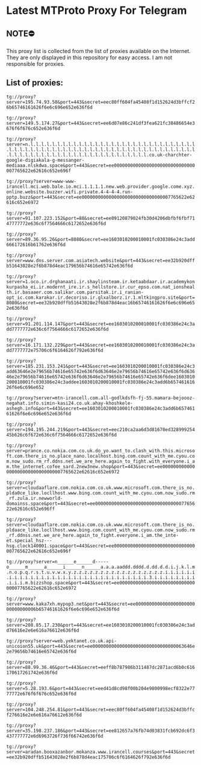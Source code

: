 # Latest MTProto Proxy For Telegram

## NOTE⛔

This proxy list is collected from the list of proxies available on the Internet. They are only displayed in this repository for easy access. I am not responsible for proxies.

## List of proxies:

`tg://proxy?server=195.74.93.58&port=443&secret=eec80ff604fa45408f1d152624d3bffcf26b65746161626f6e6c696e652e636f6d`

`tg://proxy?server=149.5.174.27&port=443&secret=ee6d07e86c241df3fea621fc38486654e3676f6f676c652e636f6d`

`tg://proxy?server=n.l.l.l.l.l.l.l.l.l.l.l.l.l.l.l.l.l.l.l.l.l.l.l.l.l.l.l.l.l.l.l.l.l.l.l.l.l.l.l.l.l.l.l.l.l.l.l.l.l.l.l.l.l.l.l.l.l.l.l.l.l.l.l.l.l.l.l.l.l.l.l.l.l.l.l.l.l.l.l.l.l.l.l.l.l.l.l.l.l.l.l.l.co.uk-charchter-google-digiakala-g-messanger-mediaaa.nlskdwa.space&port=443&secret=ee000000000000000000000000000000007765622e62616c652e696f`

`tg://proxy?server=www-www-irancell.mci.web.bale.io.mci.1.1.1.1.new.web.provider.google.come.xyz.online.website.buzzer.wifi.private.4-4-4-4.run-pptp.buzz&port=443&secret=ee000000000000000000000000000000007765622e62616c652e6972`

`tg://proxy?server=91.107.223.152&port=88&secret=ee09120879024fb30d4206dbfbf6fbf7147777772e636c6f7564666c6172652e636f6d`

`tg://proxy?server=89.36.95.26&port=8080&secret=ee1603010200010001fc030386e24c3add666172616b61762e636f6d`

`tg://proxy?server=www.dns.server.com.asiatech.website&port=443&secret=ee32b920dffb51643028e2f6b878d4eac179656b74616e65742e636f6d`

`tg://proxy?server=1.oco.ir.drghanaati.ir.shaylinsteam.ir.ketaabdaar.ir.academykonkurpasha_ei.ir.modernt_ire.ir.s_hellstore.ir.cur_epso.com.nat_ionshealth.ir.basaaer.com.salikar.com.parsitak.ir.i_ranian-opt_ic.com.karakar.ir.decoriso.ir.glxalborz.ir.1.mltkingpro.site&port=8080&secret=ee32b920dffb51643028e2f6b878d4eac16b65746161626f6e6c696e652e636f6d`

`tg://proxy?server=91.201.114.147&port=443&secret=ee1603010200010001fc030386e24c3add7777772e636c6f7564666c6172652e636f6d`

`tg://proxy?server=16.171.132.229&port=443&secret=ee1603010200010001fc030386e24c3add7777772e75706c6f6164626f792e636f6d`

`tg://proxy?server=185.231.153.241&port=443&secret=ee1603010200010001fc030386e24c3add63646e2e79656b74616e65742e636f6d63646e2e79656b74616e65742e636f6d63646e2e79656b74616e65742e636f6d63646e2e79656b74616e65742e636f6dee1603010200010001fc030386e24c3addee1603010200010001fc030386e24c3add6b65746161626f6e6c696e652`

`tg://proxy?server=mtn-irancell.com.all-godlkdsfh-fj-55.mamara-bejoooz-negahat.info.simin-kasi24.co.uk.ahay-khoshkele-ashegh.info&port=443&secret=ee1603010200010001fc030386e24c3add6b65746161626f6e6c696e652e636f6d`

`tg://proxy?server=194.195.244.219&port=443&secret=eec210ca2aa6d3d81670ed32899925445b626c6f672e636c6f7564666c6172652e636f6d`

`tg://proxy?server=prance.co.nokia.com.co.uk.do_yo.want_to.clash_with.this.microsoft.com.there_is_no.place_nano.localhost.bing.com.count_with_me.cyou.com.now_sudo.rm_rf.ddns.net.we_are_here.again_to_fight.with_everyone.i_am.the_internet.cofee_sard.2new3new.shop&port=443&secret=ee000000000000000000000000000000007765622e62616c652e6972`

`tg://proxy?server=cloudaaflare.com.nokia.com.co.uk.www.microsoft.com.there_is_no.plda0ce_like.locllhost.www.bing.com.count_with_me.cyou.com.now_sudo.rm_rf.zula.ir.newworld-domainss.space&port=443&secret=ee000000000000000000000000000000007765622e62616c652e696ff`

`tg://proxy?server=cloudaaflare.com.nokia.com.co.uk.www.microsoft.com.there_is_no.pldaace_like.locllhost.www.bing.com.count_with_me.cyou.com.now_sudo.rm_rf.ddnss.net.we_are_here.again_to_fight.everyone.i_am.the_inte-et.special_hsz---hsg.clock140001.space&port=443&secret=ee000000000000000000000000000000007765622e62616c652e696f`

`tg://proxy?server=n______e______d-----o______m______a______i______n______a.a.a.aaddd.dddd.d.dd.d.d.i.j.k.l.m.n.o.p.q.r.s.t.u.v.w.x.y.z.z.z.z.z.z.z.z.z.z.z.z.z.z.z.z.z.i.i.i.i.i.i.i.i.i.i.i.i.i.i.i.i.i.i.i.i.i.i.i.i.i.i.i.i.i.i.i.i.3.i.i.i.i.i.i.i.i.i.i.i.m.bizzshop.space&port=443&secret=ee000000000000000000000000000000007765622e62616c652e6972`

`tg://proxy?server=www.kaka7xh.mypop3.net&port=443&secret=ee000000000000000000000000000000006b65746161626f6e6c696e652e636f6d`

`tg://proxy?server=208.85.17.230&port=443&secret=ee1603010200010001fc030386e24c3add76616e2e6e616a76612e636f6d`

`tg://proxy?server=web.yektanet.co.uk.api-unicoion55.uk&port=443&secret=ee0000000000000000000000000000000063646e2e79656b74616e65742e636f6d`

`tg://proxy?server=88.99.36.46&port=443&secret=eeff8b787986b311487dc2871acd6b0c616170617261742e636f6d`

`tg://proxy?server=5.28.193.6&port=443&secret=eed41d8cd98f00b204e9800998ecf8322e7777772e676f6f676c652e636f6d`

`tg://proxy?server=104.248.254.81&port=443&secret=eec80ff604fa45408f1d152624d3bffcf276616e2e6e616a76612e636f6d`

`tg://proxy?server=35.198.237.186&port=443&secret=ee812657a76fb74d03831fcb692dc6f3437777772e6d6963726f736f66742e636f6d`

`tg://proxy?server=aradan.booxazanbor.mokanza.www.irancell.courses&port=443&secret=ee32b920dffb51643028e2f6b878d4eac175706c6f6164626f792e636f6d`

